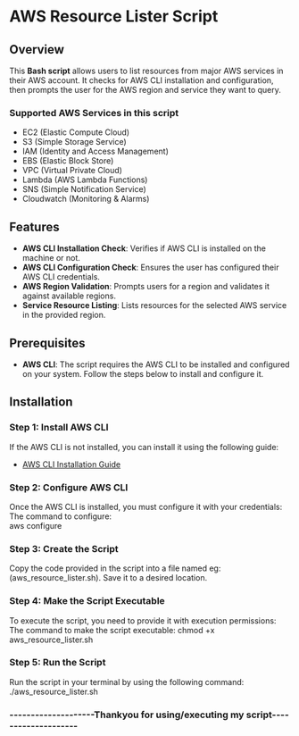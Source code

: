 # AWS Resource Lister Script

## Overview

This **Bash script** allows users to list resources from major AWS services in their AWS account. It checks for AWS CLI installation and configuration,
then prompts the user for the AWS region and service they want to query.

### Supported AWS Services in this script
- EC2 (Elastic Compute Cloud)
- S3 (Simple Storage Service)
- IAM (Identity and Access Management)
- EBS (Elastic Block Store)
- VPC (Virtual Private Cloud)
- Lambda (AWS Lambda Functions)
- SNS (Simple Notification Service)
- Cloudwatch (Monitoring & Alarms)

## Features
- **AWS CLI Installation Check**: Verifies if AWS CLI is installed on the machine or not.
- **AWS CLI Configuration Check**: Ensures the user has configured their AWS CLI credentials.
- **AWS Region Validation**: Prompts users for a region and validates it against available regions.
- **Service Resource Listing**: Lists resources for the selected AWS service in the provided region.

## Prerequisites

- **AWS CLI**: The script requires the AWS CLI to be installed and configured on your system. Follow the steps below to install and configure it.
  
## Installation

### Step 1: Install AWS CLI
If the AWS CLI is not installed, you can install it using the following guide:
- [AWS CLI Installation Guide](https://docs.aws.amazon.com/cli/latest/userguide/getting-started-install.html)

### Step 2: Configure AWS CLI
Once the AWS CLI is installed, you must configure it with your credentials:
The command to configure:  
  aws configure

### Step 3: Create the Script
Copy the code provided in the script into a file named eg:(aws_resource_lister.sh).
Save it to a desired location.

### Step 4: Make the Script Executable
To execute the script, you need to provide it with execution permissions:
The command to make the script executable:
  chmod +x aws_resource_lister.sh

### Step 5: Run the Script
Run the script in your terminal by using the following command:
  ./aws_resource_lister.sh

### --------------------Thankyou for using/executing my script-------------------- ###
